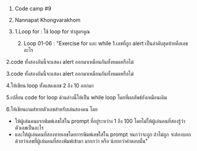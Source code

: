 1. Code camp #9
2. Nannapat Khongvarakhom
3. 
    1.Loop for : ใช้ loop for ทำสูตรคูณ

    2. Loop 01-06 :
    "Exercise for และ while
1.เลขที่ถูก alert เป็นลำดับสุดท้ายคือเลขอะไร

2.code ทั้งสองอันนี้จะแสดง alert ออกมาเหมือนกันทั้งหมดหรือไม่

3.code ทั้งสองอันนี้จะแสดง alert ออกมาเหมือนกันทั้งหมดหรือไม่

4.ให้เขียน loop ทั้งแสดงเลข 2 ถึง 10 ออกมา

5.เปลี่ยน code for loop ด้านล่างนี้ให้เป็น while loop โดยที่ผลลัพธ์ยังเหมือนเดิม

6.ให้เขียนเกมส์ทายตัวเลขสำหรับเล่นสองคน โดย
- ให้ผู้เล่นคนแรกพิมพ์เลขใส่ใน prompt ที่อยู่ระหว่าง 1 ถึง 100 โดยไม่ให้ผู้เล่นคนที่สองรู้ว่าตัวเลขเป็นอะไร
- และให้ผู้เล่นคนที่สองทายเลขโดยการพิมพ์เลขใส่ใน prompt จนกว่าจะถูก ถ้าไม่ถูก จะต้องบอกด้วยว่าเลขที่ผู้เล่นคนที่สองพิมพ์เข้ามา มากกว่า หรือ น้อยกว่าคำตอบนั้น"